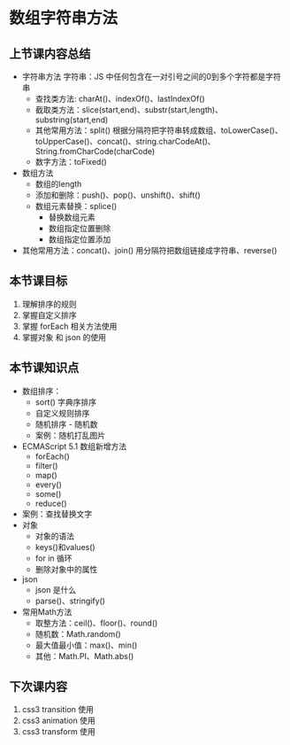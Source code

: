# 数组字符串方法

## 上节课内容总结
- 字符串方法
  字符串：JS 中任何包含在一对引号之间的0到多个字符都是字符串
  - 查找类方法: charAt()、indexOf()、lastIndexOf()
  - 截取类方法：slice(start,end)、substr(start,length)、substring(start,end)
  - 其他常用方法：split() 根据分隔符把字符串转成数组、toLowerCase()、toUpperCase()、concat()、string.charCodeAt()、String.fromCharCode(charCode)
  - 数字方法：toFixed()
- 数组方法
  - 数组的length
  - 添加和删除：push()、pop()、unshift()、shift()
  - 数组元素替换：splice()
    - 替换数组元素
    - 数组指定位置删除
    - 数组指定位置添加
- 其他常用方法：concat()、join() 用分隔符把数组链接成字符串、reverse()

## 本节课目标
1. 理解排序的规则
2. 掌握自定义排序
3. 掌握 forEach 相关方法使用
4. 掌握对象 和 json 的使用

## 本节课知识点
  - 数组排序：
    - sort() 字典序排序
    - 自定义规则排序
    - 随机排序 - 随机数
    - 案例：随机打乱图片
  - ECMAScript 5.1 数组新增方法
    - forEach()
    - filter()
    - map()
    - every()
    - some()
    - reduce()    
- 案例：查找替换文字            
- 对象
  - 对象的语法
  - keys()和values()
  - for in 循环
  - 删除对象中的属性
- json    
  - json 是什么
  - parse()、stringify()
- 常用Math方法 
  - 取整方法：ceil()、floor()、round()
  - 随机数：Math.random()
  - 最大值最小值：max()、min()
  - 其他：Math.PI、Math.abs()

## 下次课内容
1. css3 transition 使用
2. css3 animation 使用
3. css3 transform 使用